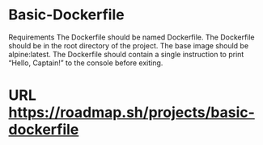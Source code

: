 # Basic-Dockerfile
Requirements
The Dockerfile should be named Dockerfile.
The Dockerfile should be in the root directory of the project.
The base image should be alpine:latest.
The Dockerfile should contain a single instruction to print “Hello, Captain!” to the console before exiting.

# URL https://roadmap.sh/projects/basic-dockerfile
